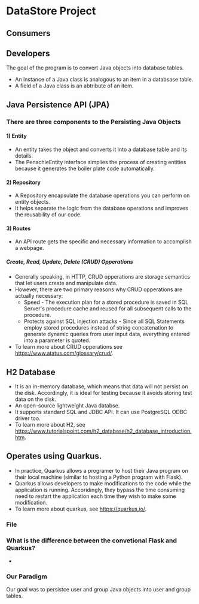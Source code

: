# DataStore Project

## Consumers


## Developers
The goal of the program is to convert Java objects into database tables. 
* An instance of a Java class is analogous to an item in a databsase table.
* A field of a Java class is an abtribute of an item.

## Java Persistence API (JPA) 
### There are three components to the Persisting Java Objects
#### 1) Entity
* An entity takes the object and converts it into a database table and its details. 
* The PenachieEntity interface simplies the process of creating entities because it generates the boiler plate code automatically.
#### 2) Repository
* A Repository encapsulate the database operations you can perform on entity objects. 
* It helps separate the logic from the database operations and improves the reusability of our code.
#### 3) Routes
* An API route gets the specific and necessary information to accomplish a webpage.
##### Create, Read, Update, Delete (CRUD) Opperations
* Generally speaking, in HTTP, CRUD opperations are storage semantics that let users create and manipulate data. 
* However, there are two primary reasons why CRUD opperations are actually necessary:
  * Speed - The execution plan for a stored procedure is saved in SQL Server's procedure cache and reused for all subsequent calls to the procedure.  
  * Protects against SQL injection attacks - Since all SQL Statements employ stored procedures instead of string concatenation to generate dynamic queries from user input data, everything entered into a parameter is quoted.
* To learn more about CRUD opperations see https://www.atatus.com/glossary/crud/.

## H2 Database
* It is an in-memory database, which means that data will not persist on the disk. Accordingly, it is ideal for testing because it avoids storing test data on the disk.
* An open-source lightweight Java databse.
* It supports standard SQL and JDBC API. It can use PostgreSQL ODBC driver too.
* To learn more about H2, see https://www.tutorialspoint.com/h2_database/h2_database_introduction.htm.

## Operates using Quarkus.
* In practice, Quarkus allows a programer to host their Java program on their local machine (similar to hosting a Python program with Flask).
* Quarkus allows developers to make modifications to the code while the application is running. Accoridingly, they bypass the time consuming need to restart the application each time they wish to make some modification.
* To learn more about quarkus, see https://quarkus.io/.

### File

### What is the difference between the convetional Flask and Quarkus? 
* 

### Our Paradigm
Our goal was to persistce user and group Java objects into user and group tables. 
